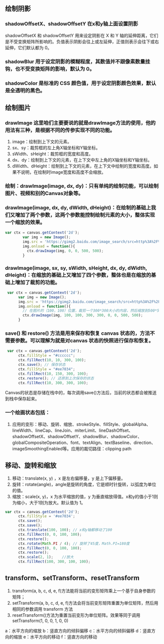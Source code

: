 ## 绘制阴影        
### shadowOffsetX、shadowOffsetY        在x和y轴上面设置阴影
shadowOffsetX 和 shadowOffsetY 用来设定阴影在 X 和 Y 轴的延伸距离，它们是不受变换矩阵所影响的。负值表示阴影会往上或左延伸，正值则表示会往下或右延伸，它们默认都为 0。

### shadowBlur 用于设定阴影的模糊程度，其数值并不跟像素数量挂钩，也不受变换矩阵的影响，默认为 0。
### shadowColor 是标准的 CSS 颜色值，用于设定阴影颜色效果，默认是全透明的黑色。

## 绘制图片
### drawImage  这里咱们主要要说的就是drawImage方法的使用，他的用法有三种，是根据不同的传参实现不同的功能。
1. image：绘制到上下文的元素。
2. sx、sy：裁剪框的左上角X轴坐标和Y轴坐标。
3. sWidth、sHeight：裁剪框的宽度和高度。
4. dx、dy：绘制到上下文的元素，在上下文中左上角的X轴坐标和Y轴坐标。
5. dWidth、dHeight：绘制到上下文的元素，在上下文中绘制的宽度和高度。如果不说明，在绘制时image宽度和高度不会缩放。

### 绘制：drawImage(image, dx, dy)：只有单纯的绘制功能，可以绘制图片、视频和别的Canvas对象等。
### drawImage(image, dx, dy, dWidth, dHeight)：在绘制的基础上我们又增加了两个参数，这两个参数能控制绘制元素的大小，整体实现一个缩放的效果。
```js
var ctx = canvas.getContext('2d');
        var img = new Image();
        img.src = 'https://gimg2.baidu.com/image_search/src=http%3A%2F%2F5b0988e595225.cdn.sohucs.com%2Fimages%2F20191212%2F556cc408058d4c64a46468761406afe6.png&refer=http%3A%2F%2F5b0988e595225.cdn.sohucs.com&app=2002&size=f9999,10000&q=a80&n=0&g=0n&fmt=auto?sec=1660103116&t=8dd0c641e1e1890fa65ee80dfa428d34';
        img.onload = function(){
          ctx.drawImage(img, 0, 0, 500, 500);
        }
```
### drawImage(image, sx, sy, sWidth, sHeight, dx, dy, dWidth, dHeight)：在缩放的基础上又增加了四个参数，整体也是在缩放的基础上增加了裁剪的功能。
```js
 var ctx = canvas.getContext('2d');
      var img = new Image();
      img.src = 'https://gimg2.baidu.com/image_search/src=http%3A%2F%2F5b0988e595225.cdn.sohucs.com%2Fimages%2F20191212%2F556cc408058d4c64a46468761406afe6.png&refer=http%3A%2F%2F5b0988e595225.cdn.sohucs.com&app=2002&size=f9999,10000&q=a80&n=0&g=0n&fmt=auto?sec=1660103116&t=8dd0c641e1e1890fa65ee80dfa428d34';
      img.onload = function(){
        // 在图片的（100，100）位置，裁剪一个300*300大小的内容，然后缩放到500*500绘制到Canvas中（0, 0）的地方
        ctx.drawImage(img, 100, 100, 300, 300, 0, 0, 500, 500);
      }
```
### save() 和 restore() 方法是用来保存和恢复 canvas 状态的，方法不需要参数。可以理解为就是对canvas 状态的快照进行保存和恢复。
```js
 var ctx = canvas.getContext('2d');
      ctx.fillStyle = "#cccccc";
      ctx.fillRect(10, 10, 300, 100);
      ctx.save(); // 保存状态
      ctx.fillStyle = "#ee7034";
      ctx.fillRect(10, 150, 300, 100);
      ctx.restore(); // 还原到上次保存的状态
      ctx.fillRect(10, 300, 300, 100);
```
Canvas的状态是存储在栈中的，每次调用save()方法后，当前的状态都会被推送到栈中保存起来。

### 一个绘画状态包括：
1. 应用的变形：移动、旋转、缩放、strokeStyle、fillStyle、globalAlpha、lineWidth、lineCap、lineJoin、miterLimit、lineDashOffset、shadowOffsetX、shadowOffsetY、shadowBlur、shadowColor、globalCompositeOperation、font、textAlign、textBaseline、direction、imageSmoothingEnabled等。应用的裁切路径：clipping path


## 移动、旋转和缩放
1. 移动：translate(x, y) ，x 是左右偏移量，y 是上下偏移量。
2. 旋转：rotate(angle)，angle是旋转的角度，它是顺时针旋转，以弧度为单位的值。
3. 缩放：scale(x, y)，x 为水平缩放的值，y 为垂直缩放得值。x和y的值小于1则为缩小，大于1则为放大。默认值为 1。
```js
var ctx = canvas.getContext('2d');
      ctx.fillStyle = '#ee7034';
      ctx.save();
      ctx.save();
      ctx.translate(100, 100); // x和y轴都移动了100
      ctx.fillRect(0, 0, 100, 100);
      ctx.restore();
      ctx.rotate(Math.PI / 4); // 旋转了45度，Math.PI=180度
      ctx.fillRect(0, 0, 100, 100);
      ctx.restore();
      ctx.scale(2, 1);    //放大
      ctx.fillRect(100, 300, 100, 100);
```
## transform、setTransform、resetTransform
1. transform(a, b, c, d, e, f)方法能将当前的变形矩阵乘上一个基于自身参数的矩阵；
2. setTransform(a, b, c, d, e, f)方法会将当前变形矩阵重置为单位矩阵，然后用相同的参数调用 transform 方法
3. resetTransform()方法为重置当前变形为单位矩阵。效果等同于调用 setTransform(1, 0, 0, 1, 0, 0)

a：水平方向的缩放
b：竖直方向的倾斜偏移
c：水平方向的倾斜偏移
d：竖直方向的缩放
e：水平方向的移动
f：竖直方向的移动

